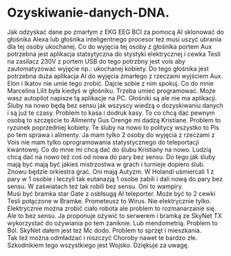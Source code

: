 # Ozyskiwanie-danych-DNA.
Jak odzyskać dane po zmarłym z EKG EEG BCI za pomocą AI sklonować do głośnika Alexa lub głośnika inteligentnego procesor też musi uszyć ubrania dla tej osoby ukochanej. Co do wyjęcia tej osoby z głośnika portem Aux potrzebna jest
aplikacja statsytyczna do stystyki elektrycznej i cewka Tesli na zasilacz 230V z portem USB do tego potrzbny jest vois aby zautomatyzować wyjęćie np.: ukochanej kobiety. 
Do tego głośnika jest potrzebna duża aplikacja AI do wyjęcia zmarłego z rzeczami wyjściem Aux. Elon i Ikatov nie umie tego zrobić. Dajcie sobie z nim spokuj. Co do mnie Marcelina Lilit była kiedyś w głośniku. Trzeba umieć programować. Może wasz autopilot napisze tą aplikacje na PC. 
Głośniki są ale nie ma aplikacji. 
Śluby na nowo będą bez sensu jak wszyscy wiedzą o dozyskiwaniu danych i są już te czasy. Problem to kasa i dodruk kasy. To co chcą dać pewnym osobą to szczęście to Alimenty Gus Orenge mi dadzą Kristiane. Problem to ryzunek poprzedniej kobiety. 
Te śluby na nowo to politycy wszystko to Pis po tem sprawa i alimenty. 
Ja mam tylko 2 osoby do wyjęcia z rzeczami z Vois nie mam tylko oprogramowania statystycznego do teleportacji kwantowej.
Co do mnie mi chcą dać do ślubu Kristiany na nowo. 
Ludzią chcą dać na nowo też coś od nowa do pary bez sensu. 
Do tego jak śluby mają być mają być jakieś mistrzostwa w grach i turnieje dopiero ślub. 
Znowu będzie orkiestra grać. Oni mają Autyzm. W Holandi uśmiercali 1 z pary w 1 osobie i leczyli tak eutanazją 1 osobe zabili i dali nową do pary bez sensu. W zaświatach też tak robili bez sensu. Oni to wampiry.  
Musi być bramka star Gate z osbłsugą AI teleporter. Może być to 2 cewki Tesli połączone w Bramke. 
Prometeusz to Wirus. Nie elektrycznie tylko. 
Elektrycznie można zrobić ciało robota ale problem to rozmanarzanie się. Ale to bez sensu. Ja proponuje ożywić to serwerem i bramką ze SkyNet TX wykorzystać do ożywiania po tem zaniknie. Lub mendometrią. Problem to Ból. SkyNet dałem jest też Mc dodo. Problem to sprzęt i mieszkania.  
Tak też można odmładzać i niszczyć Choroby nawet te bardzo złe. 
Szkodnikiem tego wszystkiego jest Wojsko.
Dziękuje za uwagę. 
